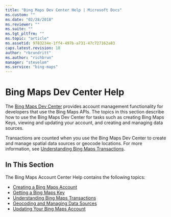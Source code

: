 ```yaml
---
title: "Bing Maps Dev Center Help | Microsoft Docs"
ms.custom: ""
ms.date: "02/28/2018"
ms.reviewer: ""
ms.suite: ""
ms.tgt_pltfrm: ""
ms.topic: "article"
ms.assetid: 9783234e-1ff4-497b-a731-47c727162a83
caps.latest.revision: 18
author: "rbrundritt"
ms.author: "richbrun"
manager: "stevelom"
ms.service: "bing-maps"
---
```

# Bing Maps Dev Center Help

The [Bing Maps Dev Center](https://www.bingmapsportal.com/) provides account management functionality for developers that use the Bing Maps APIs. The topics in this section describe how to use the Bing Maps Dev Center for tasks such as creating Bing Maps Keys, viewing and updating your account, and creating and managing data sources.  
  
 Transactions are counted when you use the Bing Maps Dev Center to create and manage spatial data sources or geocode locations. For more information, see [Understanding Bing Maps Transactions](understanding-bing-maps-transactions.md).  
  
## In This Section  

 The Bing Maps Account Center Help contains the following topics:  
  
-   [Creating a Bing Maps Account](creating-a-bing-maps-account.md)    
-   [Getting a Bing Maps Key](getting-a-bing-maps-key.md)    
-   [Understanding Bing Maps Transactions](understanding-bing-maps-transactions.md)    
-   [Geocoding and Managing Data Sources](geocoding-and-managing-data-sources.md)    
-   [Updating Your Bing Maps Account](updating-your-bing-maps-account.md)  